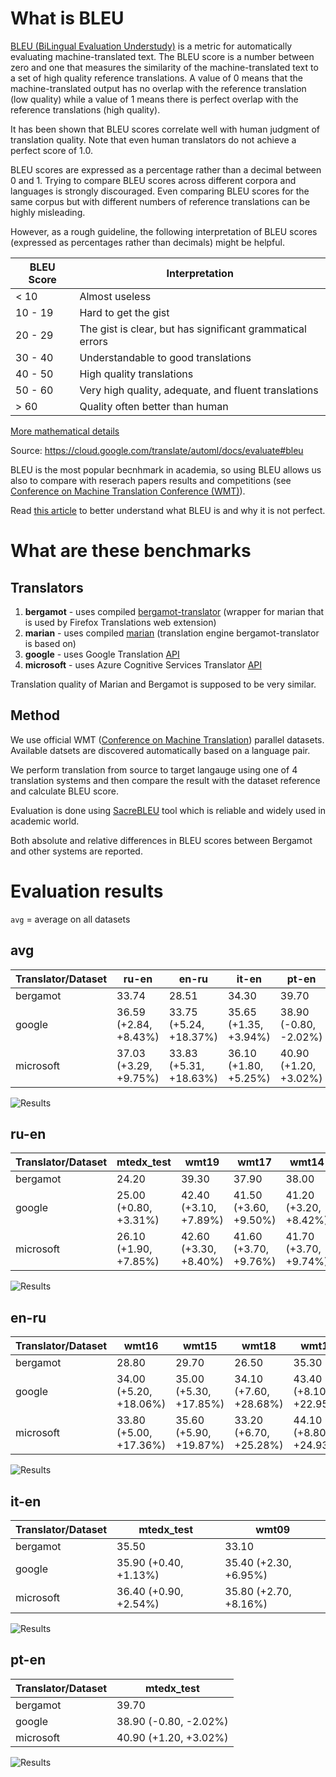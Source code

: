 # What is BLEU

[BLEU (BiLingual Evaluation Understudy)](https://en.wikipedia.org/wiki/BLEU) is a metric for automatically evaluating machine-translated text. The BLEU score is a number between zero and one that measures the similarity of the machine-translated text to a set of high quality reference translations. A value of 0 means that the machine-translated output has no overlap with the reference translation (low quality) while a value of 1 means there is perfect overlap with the reference translations (high quality).

It has been shown that BLEU scores correlate well with human judgment of translation quality. Note that even human translators do not achieve a perfect score of 1.0.

BLEU scores are expressed as a percentage rather than a decimal between 0 and 1.
Trying to compare BLEU scores across different corpora and languages is strongly discouraged. Even comparing BLEU scores for the same corpus but with different numbers of reference translations can be highly misleading.

However, as a rough guideline, the following interpretation of BLEU scores (expressed as percentages rather than decimals) might be helpful.

BLEU Score |	Interpretation
--- | ---
< 10 |	Almost useless
10 - 19 |	Hard to get the gist
20 - 29 |	The gist is clear, but has significant grammatical errors
30 - 40 |	Understandable to good translations
40 - 50 |	High quality translations
50 - 60 |	Very high quality, adequate, and fluent translations
\> 60 |	Quality often better than human

[More mathematical details](https://cloud.google.com/translate/automl/docs/evaluate#the_mathematical_details)

Source: https://cloud.google.com/translate/automl/docs/evaluate#bleu


BLEU is the most popular becnhmark in academia, so using BLEU allows us also to compare with reserach papers results and competitions (see [Conference on Machine Translation Conference (WMT)](http://statmt.org/wmt21/)).

Read [this article](https://www.rws.com/blog/understanding-mt-quality-bleu-scores/) to better understand what BLEU is and why it is not perfect.

# What are these benchmarks

## Translators

1. **bergamot** - uses compiled  [bergamot-translator](https://github.com/mozilla/bergamot-translator)  (wrapper for marian that is used by Firefox Translations web extension)
2. **marian** - uses compiled [marian](https://github.com/marian-nmt/marian-dev) (translation engine bergamot-translator is based on)
3. **google** - uses Google Translation [API](https://cloud.google.com/translate)
4. **microsoft** - uses Azure Cognitive Services Translator [API](https://azure.microsoft.com/en-us/services/cognitive-services/translator/)

Translation quality of Marian and Bergamot is supposed to be very similar.

## Method

We use official WMT ([Conference on Machine Translation](http://statmt.org/wmt21/)) parallel datasets. Available datsets are discovered automatically based on a language pair.

We perform translation from source to target langauge using one of 4 translation systems and then compare the result with the dataset reference and calculate BLEU score.

Evaluation is done using [SacreBLEU](https://github.com/mjpost/sacrebleu) tool which is reliable and widely used in academic world.

Both absolute and relative differences in BLEU scores between Bergamot and other systems are reported.

# Evaluation results

`avg` = average on all datasets



## avg

| Translator/Dataset | ru-en | en-ru | it-en | pt-en |
| --- | --- | --- | --- | --- |
| bergamot | 33.74 | 28.51 | 34.30 | 39.70 |
| google | 36.59 (+2.84, +8.43%) | 33.75 (+5.24, +18.37%) | 35.65 (+1.35, +3.94%) | 38.90 (-0.80, -2.02%) |
| microsoft | 37.03 (+3.29, +9.75%) | 33.83 (+5.31, +18.63%) | 36.10 (+1.80, +5.25%) | 40.90 (+1.20, +3.02%) |

![Results](img/avg.png)

## ru-en

| Translator/Dataset | mtedx_test | wmt19 | wmt17 | wmt14 | wmt15 | wmt16 | wmt13 | wmt18 | wmt20 |
| --- | --- | --- | --- | --- | --- | --- | --- | --- | --- |
| bergamot | 24.20 | 39.30 | 37.90 | 38.00 | 33.70 | 33.40 | 29.50 | 32.30 | 35.40 |
| google | 25.00 (+0.80, +3.31%) | 42.40 (+3.10, +7.89%) | 41.50 (+3.60, +9.50%) | 41.20 (+3.20, +8.42%) | 37.50 (+3.80, +11.28%) | 36.60 (+3.20, +9.58%) | 31.40 (+1.90, +6.44%) | 36.00 (+3.70, +11.46%) | 37.70 (+2.30, +6.50%) |
| microsoft | 26.10 (+1.90, +7.85%) | 42.60 (+3.30, +8.40%) | 41.60 (+3.70, +9.76%) | 41.70 (+3.70, +9.74%) | 37.80 (+4.10, +12.17%) | 37.60 (+4.20, +12.57%) | 31.20 (+1.70, +5.76%) | 36.90 (+4.60, +14.24%) | 37.80 (+2.40, +6.78%) |

![Results](img/ru-en.png)

## en-ru

| Translator/Dataset | wmt16 | wmt15 | wmt18 | wmt14 | wmt17 | wmt20 | wmt13 | wmt19 |
| --- | --- | --- | --- | --- | --- | --- | --- | --- |
| bergamot | 28.80 | 29.70 | 26.50 | 35.30 | 31.60 | 21.00 | 25.20 | 30.00 |
| google | 34.00 (+5.20, +18.06%) | 35.00 (+5.30, +17.85%) | 34.10 (+7.60, +28.68%) | 43.40 (+8.10, +22.95%) | 37.30 (+5.70, +18.04%) | 26.40 (+5.40, +25.71%) | 27.60 (+2.40, +9.52%) | 32.20 (+2.20, +7.33%) |
| microsoft | 33.80 (+5.00, +17.36%) | 35.60 (+5.90, +19.87%) | 33.20 (+6.70, +25.28%) | 44.10 (+8.80, +24.93%) | 38.10 (+6.50, +20.57%) | 26.00 (+5.00, +23.81%) | 27.10 (+1.90, +7.54%) | 32.70 (+2.70, +9.00%) |

![Results](img/en-ru.png)

## it-en

| Translator/Dataset | mtedx_test | wmt09 |
| --- | --- | --- |
| bergamot | 35.50 | 33.10 |
| google | 35.90 (+0.40, +1.13%) | 35.40 (+2.30, +6.95%) |
| microsoft | 36.40 (+0.90, +2.54%) | 35.80 (+2.70, +8.16%) |

![Results](img/it-en.png)

## pt-en

| Translator/Dataset | mtedx_test |
| --- | --- |
| bergamot | 39.70 |
| google | 38.90 (-0.80, -2.02%) |
| microsoft | 40.90 (+1.20, +3.02%) |

![Results](img/pt-en.png)